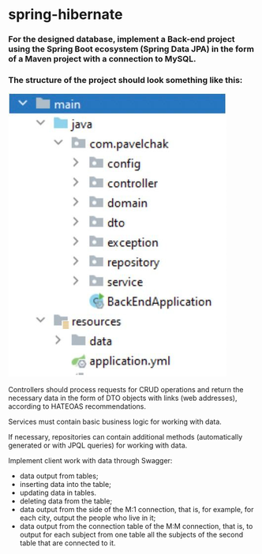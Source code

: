 # spring-hibernate

### For the designed database, implement a Back-end project using the Spring Boot ecosystem (Spring Data JPA) in the form of a Maven project with a connection to MySQL.

### The structure of the project should look something like this:

![structure of the project](structure.jpg)

Controllers should process requests for CRUD operations and return the necessary data in the form of DTO objects with links (web addresses), according to HATEOAS recommendations.

Services must contain basic business logic for working with data.

If necessary, repositories can contain additional methods (automatically generated or with JPQL queries) for working with data.

Implement client work with data through Swagger:
 - data output from tables;
 - inserting data into the table;
 - updating data in tables.
 - deleting data from the table;
 - data output from the side of the M:1 connection, that is, for example, for each city, output the people who live 
   in it;
 - data output from the connection table of the M:M connection, that is, to output for each subject from one table all the subjects of the second table that are connected to it.
